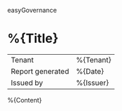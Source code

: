 easyGovernance

# %{Title}

<table class="reportHeader">
<tr>
    <td>Tenant</td>
    <td>%{Tenant}</td>
</tr>
<tr>
    <td>Report generated</td>
    <td>%{Date} </td>
</tr>
<tr>
    <td>Issued by</td>
    <td>%{Issuer}</td>
</tr>
</table>

%{Content}